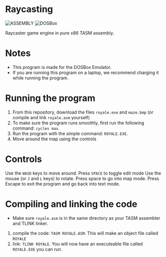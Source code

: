 # Raycasting
![ASSEMBLY](https://img.shields.io/badge/TASM-Turbo_Assembly-blue) ![DOSBox](https://img.shields.io/badge/DOSBox-orange)

 Raycaster game engine in pure x86 TASM assembly.

# Notes
* This program is made for the DOSBox Emulator.
* If you are running this program on a laptop, we recommend charging it while running the program.

# Running the program
1. From this repository, download the files `royale.exe` and `maze.bmp` (or compile and link `royale.asm` yourself)
2. To make sure the program runs smoothly, first run the following command: `cycles max`.
3. Run the program with the simple command: `ROYALE.EXE`.
4. Move around the map using the controls

# Controls
Use the `WASD` keys to move around.
Press `SPACE` to toggle edit mode
Use the mouse (or `J` and `L` keys) to rotate. Press space to go into map mode. Press Escape to exit the program and go back into text mode.

# Compiling and linking the code
* Make sure `royale.asm` is in the same directory as your TASM assembler and TLINK linker.
1. compile the code: `TASM ROYALE.ASM`. This will make an object file called `ROYALE`
2. link: `TLINK ROYALE`.
You will now have an executeable file called `ROYALE.EXE` you can run.

